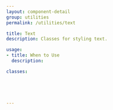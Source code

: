 ```yaml
---
layout: component-detail
group: utilities
permalink: /utilities/text

title: Text
description: Classes for styling text.

usage:
- title: When to Use
  description: 

classes:





---
```


